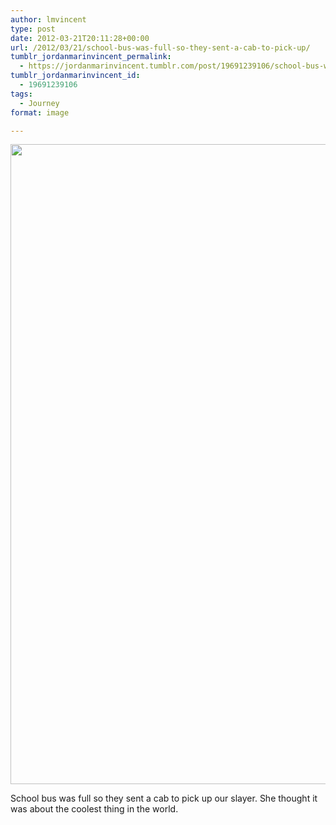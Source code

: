 ```yaml
---
author: lmvincent
type: post
date: 2012-03-21T20:11:28+00:00
url: /2012/03/21/school-bus-was-full-so-they-sent-a-cab-to-pick-up/
tumblr_jordanmarinvincent_permalink:
  - https://jordanmarinvincent.tumblr.com/post/19691239106/school-bus-was-full-so-they-sent-a-cab-to-pick-up
tumblr_jordanmarinvincent_id:
  - 19691239106
tags:
  - Journey
format: image

---
```

<img loading="lazy" src="https://jordansjourney.files.wordpress.com/2012/03/tumblr_m19434obac1rn5v6ko1_1280.jpg" alt="" width="764" height="1024" class="alignnone size-full wp-image-185" />

School bus was full so they sent a cab to pick up our slayer. She thought it was about the coolest thing in the world.